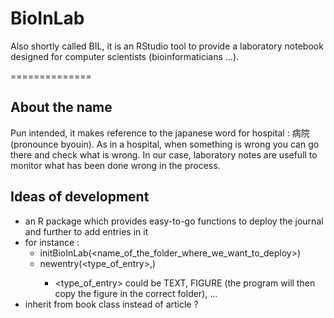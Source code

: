 BioInLab
========

Also shortly called BIL, it is an RStudio tool to provide a laboratory notebook designed for computer scientists (bioinformaticians ...).

==============

About the name
--------------
Pun intended, it makes reference to the japanese word for hospital : 病院 (pronounce byouin). As in a hospital, when something is wrong you can go there and check what is wrong. In our case, laboratory notes are usefull to monitor what has been done wrong in the process.

Ideas of development
--------------------

- an R package which provides easy-to-go functions to deploy the journal and further to add entries in it
- for instance : 
    - initBioInLab(<name_of_the_folder_where_we_want_to_deploy>)
    - newentry(<type_of_entry>,<content>)
        - <type_of_entry> could be TEXT, FIGURE (the program will then copy the figure in the correct folder), ...
- inherit from book class instead of article ?
